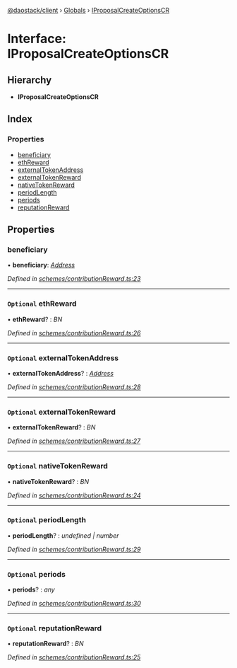 [@daostack/client](../README.md) › [Globals](../globals.md) › [IProposalCreateOptionsCR](iproposalcreateoptionscr.md)

# Interface: IProposalCreateOptionsCR

## Hierarchy

* **IProposalCreateOptionsCR**

## Index

### Properties

* [beneficiary](iproposalcreateoptionscr.md#beneficiary)
* [ethReward](iproposalcreateoptionscr.md#optional-ethreward)
* [externalTokenAddress](iproposalcreateoptionscr.md#optional-externaltokenaddress)
* [externalTokenReward](iproposalcreateoptionscr.md#optional-externaltokenreward)
* [nativeTokenReward](iproposalcreateoptionscr.md#optional-nativetokenreward)
* [periodLength](iproposalcreateoptionscr.md#optional-periodlength)
* [periods](iproposalcreateoptionscr.md#optional-periods)
* [reputationReward](iproposalcreateoptionscr.md#optional-reputationreward)

## Properties

###  beneficiary

• **beneficiary**: *[Address](../globals.md#address)*

*Defined in [schemes/contributionReward.ts:23](https://github.com/daostack/client/blob/84a7af3/src/schemes/contributionReward.ts#L23)*

___

### `Optional` ethReward

• **ethReward**? : *BN*

*Defined in [schemes/contributionReward.ts:26](https://github.com/daostack/client/blob/84a7af3/src/schemes/contributionReward.ts#L26)*

___

### `Optional` externalTokenAddress

• **externalTokenAddress**? : *[Address](../globals.md#address)*

*Defined in [schemes/contributionReward.ts:28](https://github.com/daostack/client/blob/84a7af3/src/schemes/contributionReward.ts#L28)*

___

### `Optional` externalTokenReward

• **externalTokenReward**? : *BN*

*Defined in [schemes/contributionReward.ts:27](https://github.com/daostack/client/blob/84a7af3/src/schemes/contributionReward.ts#L27)*

___

### `Optional` nativeTokenReward

• **nativeTokenReward**? : *BN*

*Defined in [schemes/contributionReward.ts:24](https://github.com/daostack/client/blob/84a7af3/src/schemes/contributionReward.ts#L24)*

___

### `Optional` periodLength

• **periodLength**? : *undefined | number*

*Defined in [schemes/contributionReward.ts:29](https://github.com/daostack/client/blob/84a7af3/src/schemes/contributionReward.ts#L29)*

___

### `Optional` periods

• **periods**? : *any*

*Defined in [schemes/contributionReward.ts:30](https://github.com/daostack/client/blob/84a7af3/src/schemes/contributionReward.ts#L30)*

___

### `Optional` reputationReward

• **reputationReward**? : *BN*

*Defined in [schemes/contributionReward.ts:25](https://github.com/daostack/client/blob/84a7af3/src/schemes/contributionReward.ts#L25)*
